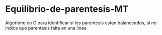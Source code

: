 # Equilibrio-de-parentesis-MT
Algoritmo en C para identificar si los parentesis estan balanceados, si no indica que parentesis falta en una linea
